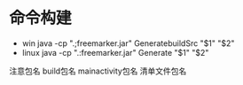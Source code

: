 # 命令构建

* win   java -cp ".;freemarker.jar" GeneratebuildSrc "$1" "$2"
* linux java -cp ".:freemarker.jar" Generate "$1" "$2"


注意包名  build包名 mainactivity包名 清单文件包名